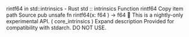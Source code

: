 rintf64 in std::intrinsics - Rust
std
::
intrinsics
Function
rintf64
Copy item path
Source
pub unsafe fn rintf64(x:
f64
) ->
f64
🔬
This is a nightly-only experimental API. (
core_intrinsics
)
Expand description
Provided for compatibility with stdarch. DO NOT USE.